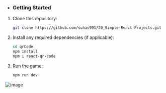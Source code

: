 - ### Getting Started

1. Clone this repository:

   ```bash
   git clone https://github.com/suhas991/20_Simple-React-Projects.git
   ```

2. Install any required dependencies (if applicable):

   ```bash
   cd qrCode
   npm install
   npm i react-qr-code
   ```

3. Run the game:


   ```bash
   npm run dev
   ```


![image](https://github.com/suhas991/20_Simple-React-Projects/assets/92245302/039a9cfd-2da9-43a3-9ae3-995f2ab96368)

